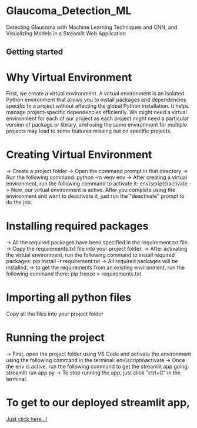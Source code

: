 # Glaucoma_Detection_ML
Detecting Glaucoma with Machine Learning Techniques and CNN, and Visualizing Models in a Streamlit Web Application

## Getting started

# Why Virtual Environment 
First, we create a virtual environment. A virtual environment is an isolated Python environment that allows you to install packages and dependencies specific to a project without affecting the global Python installation. It helps manage project-specific dependencies efficiently.
We might need a virtual environment for each of our project as each project might need a particular version of package or library, and using the same environment for multiple projects may lead to some features missing out on specific projects.

# Creating Virtual Environment
-> Create a project folder
-> Open the command prompt in that directory
-> Run the following command:
    python -m venv env
-> After creating a virtual environment, run the following command to activate it:
    env\scripts\activate
-> Now, our virtual environment is active. After you complete using the environment and want to deactivate it, just run the "deactivate" prompt to do the job.

# Installing required packages
-> All the required packages have been specified in the requirement.txt file.
-> Copy the requirements.txt file into your project folder.
-> After activating the virtual environment, run the following command to install required packages:
    pip install -r requirement.txt
-> All required packages will be installed.
-> to get the requirements from an existing environment, run the following command there:
    pip freeze > requirements.txt


# Importing all python files
Copy all the files into your project folder

# Running the project
-> First, open the project folder using VS Code and activate the environment using the following command in the terminal:
    env\scripts\activate
-> Once the env is active, run the following command to get the streamlit app going:
    streamlit run app.py
-> To stop running the app, just click "ctrl+C" in the terminal.


# To get to our deployed streamlit app,
[Just click here...!](https://glaucomadetection.streamlit.app)
